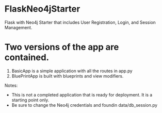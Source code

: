 # FlaskNeo4jStarter
Flask with Neo4j Starter that includes User Registration, Login, and Session Management.  


# Two versions of the app are contained.

1. BasicApp is a simple application with all the routes in app.py
2. BluePrintApp is built with blueprints and view modifiers.

Notes:
- This is not a completed application that is ready for deployment.  It is a starting point only.  
- Be sure to change the Neo4j credentials and foundin data/db_session.py

